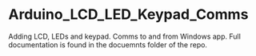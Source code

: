 # Arduino_LCD_LED_Keypad_Comms
Adding LCD, LEDs and keypad. Comms to and from Windows app. Full documentation is found in the docuemnts folder of the repo.
